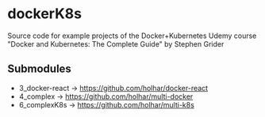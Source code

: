 # dockerK8s

Source code for example projects of the Docker+Kubernetes Udemy course "Docker and Kubernetes: The Complete Guide" by Stephen Grider

## Submodules

* 3_docker-react -> https://github.com/holhar/docker-react
* 4_complex -> https://github.com/holhar/multi-docker
* 6_complexK8s -> https://github.com/holhar/multi-k8s
